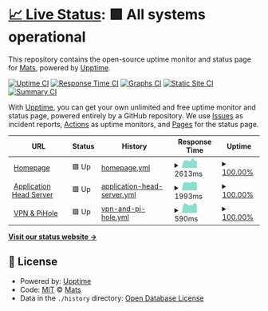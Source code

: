 # [📈 Live Status](https://status.mats-bueser.info): <!--live status--> **🟩 All systems operational**

This repository contains the open-source uptime monitor and status page for [Mats](https://matematrix.de), powered by [Upptime](https://github.com/upptime/upptime).

[![Uptime CI](https://github.com/matematrix/status/workflows/Uptime%20CI/badge.svg)](https://github.com/matematrix/status/actions?query=workflow%3A%22Uptime+CI%22)
[![Response Time CI](https://github.com/matematrix/status/workflows/Response%20Time%20CI/badge.svg)](https://github.com/matematrix/status/actions?query=workflow%3A%22Response+Time+CI%22)
[![Graphs CI](https://github.com/matematrix/status/workflows/Graphs%20CI/badge.svg)](https://github.com/matematrix/status/actions?query=workflow%3A%22Graphs+CI%22)
[![Static Site CI](https://github.com/matematrix/status/workflows/Static%20Site%20CI/badge.svg)](https://github.com/matematrix/status/actions?query=workflow%3A%22Static+Site+CI%22)
[![Summary CI](https://github.com/matematrix/status/workflows/Summary%20CI/badge.svg)](https://github.com/matematrix/status/actions?query=workflow%3A%22Summary+CI%22)

With [Upptime](https://upptime.js.org), you can get your own unlimited and free uptime monitor and status page, powered entirely by a GitHub repository. We use [Issues](https://github.com/matematrix/status/issues) as incident reports, [Actions](https://github.com/matematrix/status/actions) as uptime monitors, and [Pages](https://status.mats-bueser.info) for the status page.

<!--start: status pages-->
<!-- This summary is generated by Upptime (https://github.com/upptime/upptime) -->
<!-- Do not edit this manually, your changes will be overwritten -->
<!-- prettier-ignore -->
| URL | Status | History | Response Time | Uptime |
| --- | ------ | ------- | ------------- | ------ |
| <img alt="" src="https://favicons.githubusercontent.com/home.mats-bueser.info" height="13"> [Homepage](https://home.mats-bueser.info) | 🟩 Up | [homepage.yml](https://github.com/matematrix/status/commits/HEAD/history/homepage.yml) | <details><summary><img alt="Response time graph" src="./graphs/homepage/response-time-week.png" height="20"> 2613ms</summary><br><a href="https://status.mats-bueser.info/history/homepage"><img alt="Response time 3631" src="https://img.shields.io/endpoint?url=https%3A%2F%2Fraw.githubusercontent.com%2Fmatematrix%2Fstatus%2FHEAD%2Fapi%2Fhomepage%2Fresponse-time.json"></a><br><a href="https://status.mats-bueser.info/history/homepage"><img alt="24-hour response time 2522" src="https://img.shields.io/endpoint?url=https%3A%2F%2Fraw.githubusercontent.com%2Fmatematrix%2Fstatus%2FHEAD%2Fapi%2Fhomepage%2Fresponse-time-day.json"></a><br><a href="https://status.mats-bueser.info/history/homepage"><img alt="7-day response time 2613" src="https://img.shields.io/endpoint?url=https%3A%2F%2Fraw.githubusercontent.com%2Fmatematrix%2Fstatus%2FHEAD%2Fapi%2Fhomepage%2Fresponse-time-week.json"></a><br><a href="https://status.mats-bueser.info/history/homepage"><img alt="30-day response time 2452" src="https://img.shields.io/endpoint?url=https%3A%2F%2Fraw.githubusercontent.com%2Fmatematrix%2Fstatus%2FHEAD%2Fapi%2Fhomepage%2Fresponse-time-month.json"></a><br><a href="https://status.mats-bueser.info/history/homepage"><img alt="1-year response time 3631" src="https://img.shields.io/endpoint?url=https%3A%2F%2Fraw.githubusercontent.com%2Fmatematrix%2Fstatus%2FHEAD%2Fapi%2Fhomepage%2Fresponse-time-year.json"></a></details> | <details><summary><a href="https://status.mats-bueser.info/history/homepage">100.00%</a></summary><a href="https://status.mats-bueser.info/history/homepage"><img alt="All-time uptime 99.23%" src="https://img.shields.io/endpoint?url=https%3A%2F%2Fraw.githubusercontent.com%2Fmatematrix%2Fstatus%2FHEAD%2Fapi%2Fhomepage%2Fuptime.json"></a><br><a href="https://status.mats-bueser.info/history/homepage"><img alt="24-hour uptime 100.00%" src="https://img.shields.io/endpoint?url=https%3A%2F%2Fraw.githubusercontent.com%2Fmatematrix%2Fstatus%2FHEAD%2Fapi%2Fhomepage%2Fuptime-day.json"></a><br><a href="https://status.mats-bueser.info/history/homepage"><img alt="7-day uptime 100.00%" src="https://img.shields.io/endpoint?url=https%3A%2F%2Fraw.githubusercontent.com%2Fmatematrix%2Fstatus%2FHEAD%2Fapi%2Fhomepage%2Fuptime-week.json"></a><br><a href="https://status.mats-bueser.info/history/homepage"><img alt="30-day uptime 99.63%" src="https://img.shields.io/endpoint?url=https%3A%2F%2Fraw.githubusercontent.com%2Fmatematrix%2Fstatus%2FHEAD%2Fapi%2Fhomepage%2Fuptime-month.json"></a><br><a href="https://status.mats-bueser.info/history/homepage"><img alt="1-year uptime 99.23%" src="https://img.shields.io/endpoint?url=https%3A%2F%2Fraw.githubusercontent.com%2Fmatematrix%2Fstatus%2FHEAD%2Fapi%2Fhomepage%2Fuptime-year.json"></a></details>
| <img alt="" src="https://favicons.githubusercontent.com/mats-bueser.info" height="13"> [Application Head Server](https://mats-bueser.info) | 🟩 Up | [application-head-server.yml](https://github.com/matematrix/status/commits/HEAD/history/application-head-server.yml) | <details><summary><img alt="Response time graph" src="./graphs/application-head-server/response-time-week.png" height="20"> 1993ms</summary><br><a href="https://status.mats-bueser.info/history/application-head-server"><img alt="Response time 3607" src="https://img.shields.io/endpoint?url=https%3A%2F%2Fraw.githubusercontent.com%2Fmatematrix%2Fstatus%2FHEAD%2Fapi%2Fapplication-head-server%2Fresponse-time.json"></a><br><a href="https://status.mats-bueser.info/history/application-head-server"><img alt="24-hour response time 2047" src="https://img.shields.io/endpoint?url=https%3A%2F%2Fraw.githubusercontent.com%2Fmatematrix%2Fstatus%2FHEAD%2Fapi%2Fapplication-head-server%2Fresponse-time-day.json"></a><br><a href="https://status.mats-bueser.info/history/application-head-server"><img alt="7-day response time 1993" src="https://img.shields.io/endpoint?url=https%3A%2F%2Fraw.githubusercontent.com%2Fmatematrix%2Fstatus%2FHEAD%2Fapi%2Fapplication-head-server%2Fresponse-time-week.json"></a><br><a href="https://status.mats-bueser.info/history/application-head-server"><img alt="30-day response time 2139" src="https://img.shields.io/endpoint?url=https%3A%2F%2Fraw.githubusercontent.com%2Fmatematrix%2Fstatus%2FHEAD%2Fapi%2Fapplication-head-server%2Fresponse-time-month.json"></a><br><a href="https://status.mats-bueser.info/history/application-head-server"><img alt="1-year response time 3607" src="https://img.shields.io/endpoint?url=https%3A%2F%2Fraw.githubusercontent.com%2Fmatematrix%2Fstatus%2FHEAD%2Fapi%2Fapplication-head-server%2Fresponse-time-year.json"></a></details> | <details><summary><a href="https://status.mats-bueser.info/history/application-head-server">100.00%</a></summary><a href="https://status.mats-bueser.info/history/application-head-server"><img alt="All-time uptime 99.25%" src="https://img.shields.io/endpoint?url=https%3A%2F%2Fraw.githubusercontent.com%2Fmatematrix%2Fstatus%2FHEAD%2Fapi%2Fapplication-head-server%2Fuptime.json"></a><br><a href="https://status.mats-bueser.info/history/application-head-server"><img alt="24-hour uptime 100.00%" src="https://img.shields.io/endpoint?url=https%3A%2F%2Fraw.githubusercontent.com%2Fmatematrix%2Fstatus%2FHEAD%2Fapi%2Fapplication-head-server%2Fuptime-day.json"></a><br><a href="https://status.mats-bueser.info/history/application-head-server"><img alt="7-day uptime 100.00%" src="https://img.shields.io/endpoint?url=https%3A%2F%2Fraw.githubusercontent.com%2Fmatematrix%2Fstatus%2FHEAD%2Fapi%2Fapplication-head-server%2Fuptime-week.json"></a><br><a href="https://status.mats-bueser.info/history/application-head-server"><img alt="30-day uptime 99.63%" src="https://img.shields.io/endpoint?url=https%3A%2F%2Fraw.githubusercontent.com%2Fmatematrix%2Fstatus%2FHEAD%2Fapi%2Fapplication-head-server%2Fuptime-month.json"></a><br><a href="https://status.mats-bueser.info/history/application-head-server"><img alt="1-year uptime 99.25%" src="https://img.shields.io/endpoint?url=https%3A%2F%2Fraw.githubusercontent.com%2Fmatematrix%2Fstatus%2FHEAD%2Fapi%2Fapplication-head-server%2Fuptime-year.json"></a></details>
| <img alt="" src="https://favicons.githubusercontent.com/mats-bueser.de" height="13"> [VPN & PiHole](https://mats-bueser.de) | 🟩 Up | [vpn-and-pi-hole.yml](https://github.com/matematrix/status/commits/HEAD/history/vpn-and-pi-hole.yml) | <details><summary><img alt="Response time graph" src="./graphs/vpn-and-pi-hole/response-time-week.png" height="20"> 590ms</summary><br><a href="https://status.mats-bueser.info/history/vpn-and-pi-hole"><img alt="Response time 570" src="https://img.shields.io/endpoint?url=https%3A%2F%2Fraw.githubusercontent.com%2Fmatematrix%2Fstatus%2FHEAD%2Fapi%2Fvpn-and-pi-hole%2Fresponse-time.json"></a><br><a href="https://status.mats-bueser.info/history/vpn-and-pi-hole"><img alt="24-hour response time 541" src="https://img.shields.io/endpoint?url=https%3A%2F%2Fraw.githubusercontent.com%2Fmatematrix%2Fstatus%2FHEAD%2Fapi%2Fvpn-and-pi-hole%2Fresponse-time-day.json"></a><br><a href="https://status.mats-bueser.info/history/vpn-and-pi-hole"><img alt="7-day response time 590" src="https://img.shields.io/endpoint?url=https%3A%2F%2Fraw.githubusercontent.com%2Fmatematrix%2Fstatus%2FHEAD%2Fapi%2Fvpn-and-pi-hole%2Fresponse-time-week.json"></a><br><a href="https://status.mats-bueser.info/history/vpn-and-pi-hole"><img alt="30-day response time 571" src="https://img.shields.io/endpoint?url=https%3A%2F%2Fraw.githubusercontent.com%2Fmatematrix%2Fstatus%2FHEAD%2Fapi%2Fvpn-and-pi-hole%2Fresponse-time-month.json"></a><br><a href="https://status.mats-bueser.info/history/vpn-and-pi-hole"><img alt="1-year response time 570" src="https://img.shields.io/endpoint?url=https%3A%2F%2Fraw.githubusercontent.com%2Fmatematrix%2Fstatus%2FHEAD%2Fapi%2Fvpn-and-pi-hole%2Fresponse-time-year.json"></a></details> | <details><summary><a href="https://status.mats-bueser.info/history/vpn-and-pi-hole">100.00%</a></summary><a href="https://status.mats-bueser.info/history/vpn-and-pi-hole"><img alt="All-time uptime 100.00%" src="https://img.shields.io/endpoint?url=https%3A%2F%2Fraw.githubusercontent.com%2Fmatematrix%2Fstatus%2FHEAD%2Fapi%2Fvpn-and-pi-hole%2Fuptime.json"></a><br><a href="https://status.mats-bueser.info/history/vpn-and-pi-hole"><img alt="24-hour uptime 100.00%" src="https://img.shields.io/endpoint?url=https%3A%2F%2Fraw.githubusercontent.com%2Fmatematrix%2Fstatus%2FHEAD%2Fapi%2Fvpn-and-pi-hole%2Fuptime-day.json"></a><br><a href="https://status.mats-bueser.info/history/vpn-and-pi-hole"><img alt="7-day uptime 100.00%" src="https://img.shields.io/endpoint?url=https%3A%2F%2Fraw.githubusercontent.com%2Fmatematrix%2Fstatus%2FHEAD%2Fapi%2Fvpn-and-pi-hole%2Fuptime-week.json"></a><br><a href="https://status.mats-bueser.info/history/vpn-and-pi-hole"><img alt="30-day uptime 100.00%" src="https://img.shields.io/endpoint?url=https%3A%2F%2Fraw.githubusercontent.com%2Fmatematrix%2Fstatus%2FHEAD%2Fapi%2Fvpn-and-pi-hole%2Fuptime-month.json"></a><br><a href="https://status.mats-bueser.info/history/vpn-and-pi-hole"><img alt="1-year uptime 100.00%" src="https://img.shields.io/endpoint?url=https%3A%2F%2Fraw.githubusercontent.com%2Fmatematrix%2Fstatus%2FHEAD%2Fapi%2Fvpn-and-pi-hole%2Fuptime-year.json"></a></details>

<!--end: status pages-->

[**Visit our status website →**](https://status.mats-bueser.info)

## 📄 License

- Powered by: [Upptime](https://github.com/upptime/upptime)
- Code: [MIT](./LICENSE) © [Mats](https://matematrix.de)
- Data in the `./history` directory: [Open Database License](https://opendatacommons.org/licenses/odbl/1-0/)
